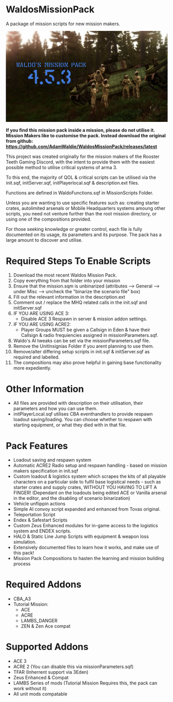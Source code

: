 # WaldosMissionPack
A package of mission scripts for new mission makers.

![alt text](https://github.com/AdamWaldie/WaldosMissionPack/blob/main/Pictures/loading.jpg?raw=true)

**If you find this mission pack inside a mission, please do not utilise it. Mission Makers like to customise the pack. Instead download the original from github: https://github.com/AdamWaldie/WaldosMissionPack/releases/latest**

This project was created originally for the mission makers of the Rooster Teeth Gaming Discord, with the intent to provide them with the easiest possible method 
to utilise critical systems of arma 3.

To this end, the majority of QOL & critical scripts can be utilised via the init.sqf, initServer.sqf, initPlayerlocal.sqf & description.ext files.

Functions are defined in WaldoFunctions.sqf in MissionScripts Folder.


Unless you are wanting to use specific features such as: creating starter crates, autolimited arsenals or Mobile Headquarters systems amoung other scripts, you need not venture further than the root mission directory, or using one of the compositions provided.

For those seeking knowledge or greater control, each file is fully documented on its usage, its parameters and its purpose. The pack has a large amount to discover and utilise.

# Required Steps To Enable Scripts
1. Download the most recent Waldos Mission Pack.
2. Copy everything from that folder into your mission
3. Ensure that the mission.sqm is unbinarized (attributes --> General --> under Misc --> uncheck the "binarize the scenario file" box)
4. Fill out the relevant information in the description.ext
5. Comment out / replace the MHQ related calls in the init.sqf and initServer.sqf
6. IF YOU ARE USING ACE 3:
   - Disable ACE 3 Respawn in server & mission addon settings.
7. IF YOU ARE USING ACRE2:
   - Player Groups MUST be given a Callsign in Eden & have their Callsign & radio frequiencies assigned in missionParameters.sqf.
8. Waldo's AI tweaks can be set via the missionParameters.sqf file.
9. Remove the UnitInsignias Folder if you arent planning to use them.
10. Remove/alter differing setup scripts in init.sqf & initServer.sqf as required and labelled.
11. The compositions may also prove helpful in gaining base functionality more expediently.

# Other Information
- All files are provided with description on their utilisation, their parameters and how you can use them.
- initPlayerLocal.sqf utilises CBA eventhandlers to provide respawn loadout saving/loading. You can choose whether to respawn with starting equipment, or what they died with in that file.

# Pack Features
- Loadout saving and respawn system
- Automatic ACRE2 Radio setup and respawn handling - based on mission makers specification in init.sqf
- Custom loadout & logistics system which scrapes the kits of all playable characters on a particular side to fulfil base logistical needs - such as starter crates and supply crates, WITHOUT YOU HAVING TO LIFT A FINGER! (Dependant on the loadouts being edited ACE or Vanilla arsenal in the editor, and the disabling of scenario binarization)
- Vehicle unflippin actions
- Simple AI convoy script expanded and enhanced from Tovas original.
- Teleportation Script
- Endex & Safestart Scripts
- Custom Zeus Enhanced modules for in-game access to the logistics system and ENDEX scripts.
- HALO & Static Line Jump Scripts with equipment & weapon loss simulation.
- Extensively documented files to learn how it works, and make use of this pack!
- Mission Pack Compositions to hasten the learning and mission building process

# Required Addons
- CBA_A3
- Tutorial Mission:
   - ACE
   - ACRE
   - LAMBS_DANGER
   - ZEN & Zen Ace compat

# Supported Addons
- ACE 3
- ACRE 2 (You can disable this via missionParameters.sqf)
- TFAR (Inherrent support via 3Eden)
- Zeus Enhanced & Compat
- LAMBS Series of mods (Tutorial Mission Requires this, the pack can work without it)
- All unit mods compatable
